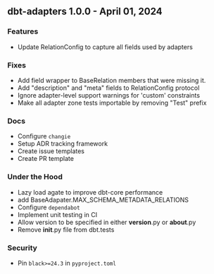 ## dbt-adapters 1.0.0 - April 01, 2024

### Features

* Update RelationConfig to capture all fields used by adapters

### Fixes

* Add field wrapper to BaseRelation members that were missing it.
* Add "description" and "meta" fields to RelationConfig protocol
* Ignore adapter-level support warnings for 'custom' constraints
* Make all adapter zone tests importable by removing "Test" prefix

### Docs

* Configure `changie`
* Setup ADR tracking framework
* Create issue templates
* Create PR template

### Under the Hood

* Lazy load agate to improve dbt-core performance
* add BaseAdapater.MAX_SCHEMA_METADATA_RELATIONS
* Configure `dependabot`
* Implement unit testing in CI
* Allow version to be specified in either __version__.py or __about__.py
* Remove __init__.py file from dbt.tests

### Security

* Pin `black>=24.3` in `pyproject.toml`
